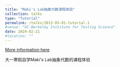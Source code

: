 ```yaml
---
title: "Maki's Lab抽象代数课程体验"
collection: talks
type: "Tutorial"
permalink: /talks/2013-03-01-tutorial-1
#venue: "UC-Berkeley Institute for Testing Science"
date: 2024-02-21
#location: ""
---
```


[More information here](http://exampleurl.com)

大一寒假自学Maki's Lab抽象代数的课程体验
